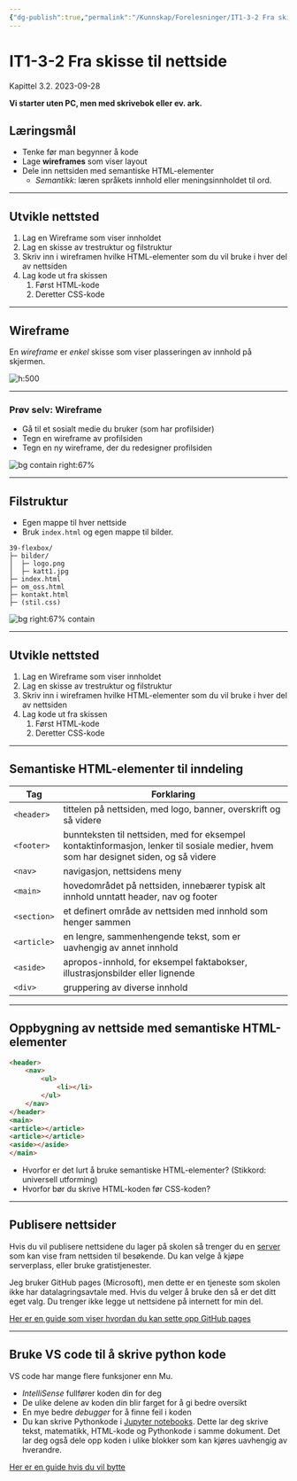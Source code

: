 ```yaml
---
{"dg-publish":true,"permalink":"/Kunnskap/Forelesninger/IT1-3-2 Fra skisse til nettside/","title":"IT1-3-2 Fra skisse til nettside","tags":["it1","forelesning"]}
---
```



# IT1-3-2 Fra skisse til nettside
Kapittel 3.2. 2023-09-28

**Vi starter uten PC, men med skrivebok eller ev. ark.**

## Læringsmål
* Tenke før man begynner å kode
* Lage **wireframes** som viser layout
* Dele inn nettsiden med semantiske HTML-elementer
	* *Semantikk*: læren språkets innhold eller meningsinnholdet til ord.

---

## Utvikle nettsted
1. Lag en Wireframe som viser innholdet
2. Lag en skisse av trestruktur og filstruktur
3. Skriv inn i wireframen hvilke HTML-elementer som du vil bruke i hver del av nettsiden
4. Lag kode ut fra skissen
	1. Først HTML-kode
	2. Deretter CSS-kode

---

## Wireframe
En *wireframe* er *enkel* skisse som viser plasseringen av innhold på skjermen. 

![h:500](https://cdn-proxy.slickplan.com/wp-content/uploads/2019/03/hand-drawn-wireframe-1024x683.jpeg)

---

### Prøv selv: Wireframe

- Gå til et sosialt medie du bruker (som har profilsider)
- Tegn en wireframe av profilsiden
- Tegn en ny wireframe, der du redesigner profilsiden

![bg contain right:67%](/img/user/Kunnskap/Forelesninger/imgs/it1-strava.png)

---

## Filstruktur
- Egen mappe til hver nettside
- Bruk `index.html` og egen mappe til bilder.
```
39-flexbox/
├─ bilder/
│  ├─ logo.png
│  ├─ katt1.jpg
├─ index.html
├─ om_oss.html
├─ kontakt.html
├─ (stil.css)
```

![bg right:67% contain](/img/user/Kunnskap/Forelesninger/imgs/it1-filstruktur.png)

---

## Utvikle nettsted
1. Lag en Wireframe som viser innholdet
2. Lag en skisse av trestruktur og filstruktur
3. Skriv inn i wireframen hvilke HTML-elementer som du vil bruke i hver del av nettsiden
4. Lag kode ut fra skissen
	1. Først HTML-kode
	2. Deretter CSS-kode

<!-- 
---

## HTML-elementer til inndeling

| HTML-element             | Forklaring                    |
| ------------------------ | ----------------------------- |
| `<header>…</header>`   | topptekst                     |
| `<main>…</main>`       | hovedinnhold                  |
| `<footer>…</footer>`   | bunntekst                     |
| `<nav>…</nav>`         | navigasjon/meny               |
| `<section>…</section>` | innhold som hører sammen      |
| `<article>…</article>` | selvstendig innhold           |
| `<div>…</div>`         | gruppering av diverse innhold |

-->

---

## Semantiske HTML-elementer til inndeling

| Tag         | Forklaring                                                                                                                           |
| ----------- | ------------------------------------------------------------------------------------------------------------------------------------ |
| `<header>`  | tittelen på nettsiden, med logo, banner, overskrift og så videre                                                                     |
| `<footer>`  | bunnteksten til nettsiden, med for eksempel kontaktinformasjon, lenker til sosiale medier, hvem som har designet siden, og så videre |
| `<nav>`     | navigasjon, nettsidens meny                                                                                                          |
| `<main>`    | hovedområdet på nettsiden, innebærer typisk alt innhold unntatt header, nav og footer                                                |
| `<section>` | et definert område av nettsiden med innhold som henger sammen                                                                        |
| `<article>` | en lengre, sammenhengende tekst, som er uavhengig av annet innhold                                                                   |
| `<aside>`   | apropos-innhold, for eksempel faktabokser, illustrasjonsbilder eller lignende                                                        |
| `<div>`     | gruppering av diverse innhold                                                                                                        |

---

## Oppbygning av nettside med semantiske HTML-elementer

```html
<header>
	<nav>
		<ul>
			<li></li>
		</ul>
	</nav>
</header>
<main>
<article></article>
<article></article>
<aside></aside>
</main>
```

* Hvorfor er det lurt å bruke semantiske HTML-elementer? (Stikkord: universell utforming)
* Hvorfor bør du skrive HTML-koden før CSS-koden?

---

## Publisere nettsider

Hvis du vil publisere nettsidene du lager på skolen så trenger du en [server](https://stales-notater.vercel.app/Kunnskap/Server) som kan vise fram nettsiden til besøkende. Du kan velge å kjøpe serverplass, eller bruke gratistjenester. 

Jeg bruker GitHub pages (Microsoft), men dette er en tjeneste som skolen ikke har datalagringsavtale med. Hvis du velger å bruke den så er det ditt eget valg. Du trenger ikke legge ut nettsidene på internett for min del.

[Her er en guide som viser hvordan du kan sette opp GitHub pages](https://stales-notater.vercel.app/Kunnskap/Publisere%20nettsider%20hos%20GitHub%20pages/)

---

## Bruke VS code til å skrive python kode

VS code har mange flere funksjoner enn Mu. 

- *IntelliSense* fullfører koden din for deg
- De ulike delene av koden din blir farget for å gi bedre oversikt
- En mye bedre *debugger* for å finne feil i koden
- Du kan skrive Pythonkode i [Jupyter notebooks](https://jupyter.org/). Dette lar deg skrive tekst, matematikk, HTML-kode og Pythonkode i samme dokument. Det lar deg også dele opp koden i ulike blokker som kan kjøres uavhengig av hverandre.

[Her er en guide hvis du vil bytte](https://stales-notater.vercel.app/Kunnskap/Bruke%20VS%20Code%20til%20python%20programmering/)


<!--
tema: Skisse til nettsted
startkl: 12:00
læringsmål:
Tenke før man begynner å kode
Lage wireframes som viser layout
Semantiske HTML-elementer
tidsplan:
10 Oppstart. Wireframe intro
25 Wireframeoppgave
5 Filstruktur
5 Pause
10 Forel: Semantiske elementer
15 Les tips til UU
5 Publisere nettsider
5 VScode til python
12 Egentid
-->